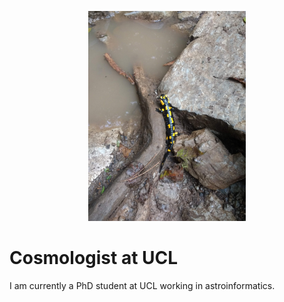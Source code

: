 <p align="center"><img width="50%" src="https://github.com/paddyroddy/paddyroddy/blob/master/salamander_olympus.jpg"></p>

# Cosmologist at UCL

I am currently a PhD student at UCL working in astroinformatics.
